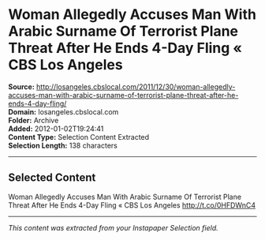 # Woman Allegedly Accuses Man With Arabic Surname Of Terrorist Plane Threat After He Ends 4-Day Fling « CBS Los Angeles

**Source:** http://losangeles.cbslocal.com/2011/12/30/woman-allegedly-accuses-man-with-arabic-surname-of-terrorist-plane-threat-after-he-ends-4-day-fling/  
**Domain:** losangeles.cbslocal.com  
**Folder:** Archive  
**Added:** 2012-01-02T19:24:41  
**Content Type:** Selection Content Extracted  
**Selection Length:** 138 characters  


---

## Selected Content

Woman Allegedly Accuses Man With Arabic Surname Of Terrorist Plane Threat After He Ends 4-Day Fling « CBS Los Angeles http://t.co/0HFDWnC4

---

*This content was extracted from your Instapaper Selection field.*